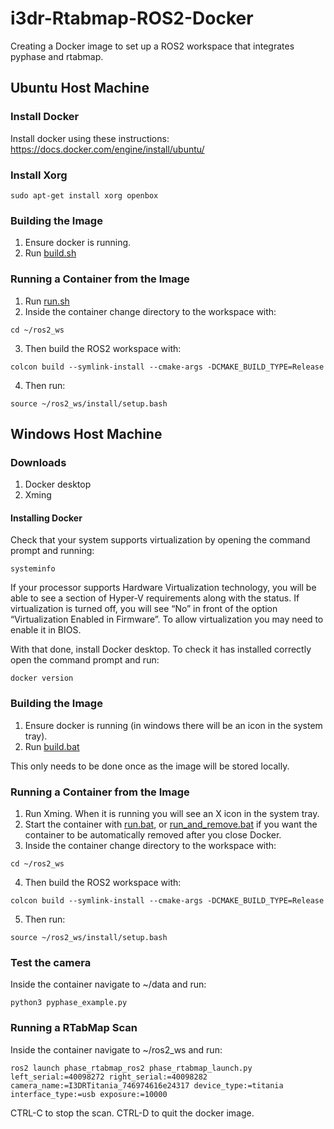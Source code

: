 # i3dr-Rtabmap-ROS2-Docker
Creating a Docker image to set up a ROS2 workspace that integrates pyphase and rtabmap.

## Ubuntu Host Machine
### Install Docker
Install docker using these instructions: https://docs.docker.com/engine/install/ubuntu/

### Install Xorg
```
sudo apt-get install xorg openbox
```

### Building the Image
1. Ensure docker is running.
2. Run [build.sh](build.sh)

### Running a Container from the Image
1. Run [run.sh](run.sh)
2. Inside the container change directory to the workspace with:
```
cd ~/ros2_ws
```
3. Then build the ROS2 workspace with:
```
colcon build --symlink-install --cmake-args -DCMAKE_BUILD_TYPE=Release
```
4. Then run:
```
source ~/ros2_ws/install/setup.bash
```

## Windows Host Machine
### Downloads
1. Docker desktop
2. Xming

#### Installing Docker
Check that your system supports virtualization by opening the command prompt and running:
```
systeminfo
```
If your processor supports Hardware Virtualization technology, you will be able to see a section of Hyper-V requirements along with the status. If virtualization is turned off, you will see “No” in front of the option “Virtualization Enabled in Firmware”. To allow virtualization you may need to enable it in BIOS.

With that done, install Docker desktop. To check it has installed correctly open the command prompt and run:
```
docker version
```

### Building the Image
1. Ensure docker is running (in windows there will be an icon in the system tray).
2. Run [build.bat](build.bat)

This only needs to be done once as the image will be stored locally.

### Running a Container from the Image
1. Run Xming. When it is running you will see an X icon in the system tray.
2. Start the container with [run.bat](run.bat), or [run_and_remove.bat](run_and_remove.bat) if you want the container to be automatically removed after you close Docker.
3. Inside the container change directory to the workspace with:
```
cd ~/ros2_ws
```
4. Then build the ROS2 workspace with:
```
colcon build --symlink-install --cmake-args -DCMAKE_BUILD_TYPE=Release
```
5. Then run:
```
source ~/ros2_ws/install/setup.bash
```

### Test the camera
Inside the container navigate to ~/data and run:
```
python3 pyphase_example.py
```

### Running a RTabMap Scan
Inside the container navigate to ~/ros2_ws and run:
```
ros2 launch phase_rtabmap_ros2 phase_rtabmap_launch.py left_serial:=40098272 right_serial:=40098282 camera_name:=I3DRTitania_746974616e24317 device_type:=titania interface_type:=usb exposure:=10000
```
CTRL-C to stop the scan.
CTRL-D to quit the docker image.